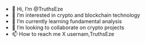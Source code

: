 - 👋 Hi, I’m @TruthsEze
- 👀 I’m interested in crypto and blockchain technology
- 🌱 I’m currently learning fundamental analysis
- 💞️ I’m looking to collaborate on crypto projects
- 📫 How to reach me X usernam,TruthsEze

<!---
TruthsEze/TruthsEze is a ✨ special ✨ repository because its `README.md` (this file) appears on your GitHub profile.
You can click the Preview link to take a look at your changes.
--->
